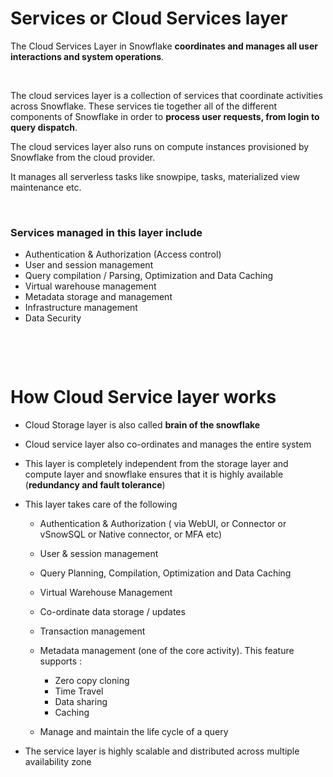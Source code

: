 # Services or Cloud Services layer

The Cloud Services Layer in Snowflake **coordinates and manages all user interactions and system operations**.

&nbsp;

The cloud services layer is a collection of services that coordinate activities across Snowflake. These services tie together all of the different components of Snowflake in order to **process user requests, from login to query dispatch**.

The cloud services layer also runs on compute instances provisioned by Snowflake from the cloud provider.

It manages all serverless tasks like snowpipe, tasks, materialized view maintenance etc.

&nbsp;

### Services managed in this layer include

- Authentication & Authorization (Access control)
- User and session management
- Query compilation / Parsing, Optimization and Data Caching
- Virtual warehouse management
- Metadata storage and management
- Infrastructure management
- Data Security

&nbsp;

&nbsp;

# How Cloud Service layer works

- Cloud Storage layer is also called **brain of the snowflake**

- Cloud service layer also co-ordinates and manages the entire system

- This layer is completely independent from the storage layer and compute layer and snowflake ensures that it is highly available (**redundancy and fault tolerance**)

- This layer takes care of the following

  - Authentication & Authorization ( via WebUI, or Connector or vSnowSQL or Native connector, or MFA etc)
  - User & session management
  - Query Planning, Compilation, Optimization and Data Caching
  - Virtual Warehouse Management
  - Co-ordinate data storage / updates
  - Transaction management
  - Metadata management (one of the core activity). This feature supports :

    - Zero copy cloning
    - Time Travel
    - Data sharing
    - Caching

  - Manage and maintain the life cycle of a query

- The service layer is highly scalable and distributed across multiple availability zone

&nbsp;

&nbsp;
